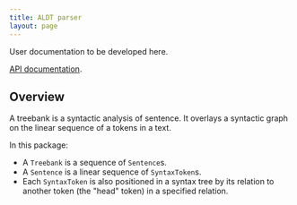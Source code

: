 ```yaml
---
title: ALDT parser
layout: page
---
```


User documentation to be developed here.


[API documentation](https://neelsmith.github.io/altdtparser/api/edu/holycross/shot/aldt/index.html).


## Overview

A treebank is a syntactic analysis of sentence. It overlays a syntactic graph on  the linear sequence of a tokens in a text.

In this package:

-   A `Treebank` is a sequence of `Sentence`s.
-   A `Sentence` is a linear sequence of `SyntaxToken`s.
-   Each `SyntaxToken` is also positioned in a syntax tree by its relation to another token (the "head" token) in a specified relation.
